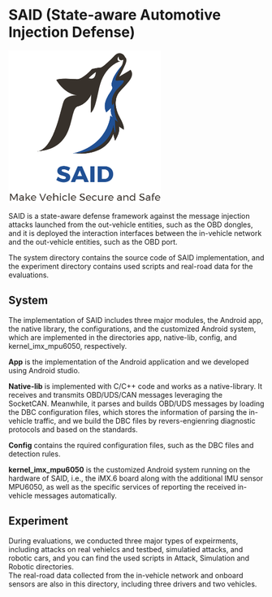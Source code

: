 # SAID (State-aware Automotive Injection Defense)

<img src="https://github.com/rewhy/said/blob/main/System/config/Said-Logo.png" width="300" height="300" alt="logo"/><br/>

SAID is a state-aware defense framework against the message injection attacks launched from the out-vehicle entities, such as the OBD dongles, and it is deployed the interaction interfaces between the in-vehicle network and the out-vehicle entities, such as the OBD port.

The system directory contains the source code of SAID implementation, and the experiment directory contains used scripts and real-road data for the evaluations.

## System
The implementation of SAID includes three major modules, the Android app, the native library, the configurations, and the customized Android system, which are implemented in the directories app, native-lib, config, and kernel_imx_mpu6050, respectively. 

**App** is the implementation of the Android application and we developed using Android studio. 

**Native-lib** is implemented with C/C++ code and works as a native-library. It receives and transmits OBD/UDS/CAN messages leveraging the SocketCAN. Meanwhile, it parses and builds OBD/UDS messages by loading the DBC configuration files, which stores the information of parsing the in-vehicle traffic, and we build the DBC files by revers-engienring diagnostic protocols and based on the standards.

**Config** contains the rquired configuration files, such as the DBC files and detection rules. 

**kernel_imx_mpu6050** is the customized Android system running on the hardware of SAID, i.e., the iMX.6 board along with the additional IMU sensor MPU6050, as well as the specific services of reporting the received in-vehicle messages automatically. <br/>

## Experiment
During evaluations, we conducted three major types of expeirments, including attacks on real vehielcs and testbed, simulatied attacks, and robotic cars, and you can find the used scripts in Attack, Simulation and Robotic directories. <br/>
The real-road data collected from the in-vehicle network and onboard sensors are also in this directory, including three drivers and two vehicles.
